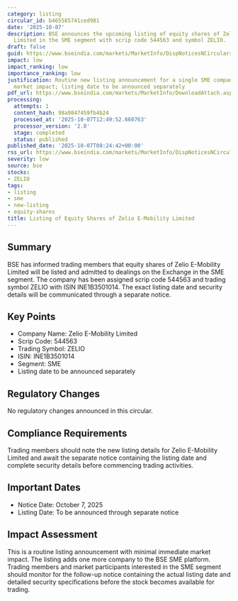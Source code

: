 ```yaml
---
category: listing
circular_id: b465585741ced981
date: '2025-10-07'
description: BSE announces the upcoming listing of equity shares of Zelio E-Mobility
  Limited in the SME segment with scrip code 544563 and symbol ZELIO.
draft: false
guid: https://www.bseindia.com/markets/MarketInfo/DispNoticesNCirculars.aspx?Noticeid={8EFBA646-86D3-41CD-9151-151B2A873AB4}&noticeno=20251007-8&dt=10/07/2025&icount=8&totcount=34&flag=0
impact: low
impact_ranking: low
importance_ranking: low
justification: Routine new listing announcement for a single SME company with no immediate
  market impact; listing date to be announced separately
pdf_url: https://www.bseindia.com/markets/MarketInfo/DownloadAttach.aspx?id=20251007-8&attachedId=
processing:
  attempts: 1
  content_hash: 98a9847459fb4b24
  processed_at: '2025-10-07T12:49:52.660763'
  processor_version: '2.0'
  stage: completed
  status: published
published_date: '2025-10-07T08:24:42+00:00'
rss_url: https://www.bseindia.com/markets/MarketInfo/DispNoticesNCirculars.aspx?Noticeid={8EFBA646-86D3-41CD-9151-151B2A873AB4}&noticeno=20251007-8&dt=10/07/2025&icount=8&totcount=34&flag=0
severity: low
source: bse
stocks:
- ZELIO
tags:
- listing
- sme
- new-listing
- equity-shares
title: Listing of Equity Shares of Zelio E-Mobility Limited
---
```


## Summary

BSE has informed trading members that equity shares of Zelio E-Mobility Limited will be listed and admitted to dealings on the Exchange in the SME segment. The company has been assigned scrip code 544563 and trading symbol ZELIO with ISIN INE1B3501014. The exact listing date and security details will be communicated through a separate notice.

## Key Points

- Company Name: Zelio E-Mobility Limited
- Scrip Code: 544563
- Trading Symbol: ZELIO
- ISIN: INE1B3501014
- Segment: SME
- Listing date to be announced separately

## Regulatory Changes

No regulatory changes announced in this circular.

## Compliance Requirements

Trading members should note the new listing details for Zelio E-Mobility Limited and await the separate notice containing the listing date and complete security details before commencing trading activities.

## Important Dates

- Notice Date: October 7, 2025
- Listing Date: To be announced through separate notice

## Impact Assessment

This is a routine listing announcement with minimal immediate market impact. The listing adds one more company to the BSE SME platform. Trading members and market participants interested in the SME segment should monitor for the follow-up notice containing the actual listing date and detailed security specifications before the stock becomes available for trading.